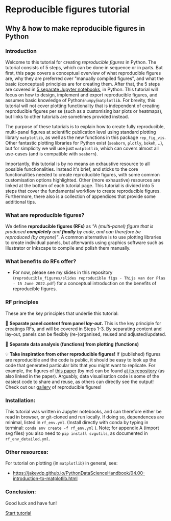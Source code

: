 # Reproducible figures tutorial
## Why &amp; how to make reproducible figures in Python

### Introduction

Welcome to this tutorial for creating _reproducible figures_ in Python. The tutorial consists of 5 steps, which can be done in sequence or in parts. But first, this page covers a conceptual overview of what reproducible figures are, why they are preferred over "manually compiled figures", and what the basic (conceptual) principles are for creating them. After that, the 5 steps are covered in [5 separate Jupyter notebooks](https://github.com/vdplasthijs/reproducible_figures/blob/main/tutorial/Step%201%3A%20Preparing%20individual%20panels.ipynb), in Python. This tutorial will focus on how to design, implement and export reproducible figures, and assumes basic knowledge of Python/`numpy`/`matplotlib`. For brevity, this tutorial will not cover plotting functionality that is independent of creating reproducible figures per se (such as a customising bar plots or heatmaps), but links to other tutorials are sometimes provided instead. 

The purpose of these tutorials is to explain how to create fully reproducible, multi-panel figures at scientific publication level using standard plotting library `matplotlib`, as well as the new functions in this package `rep_fig_vis`. Other fantastic plotting libraries for Python exist (`seaborn`, `plotly`, `bokeh`, ..), but for simplicity we will use just `matplotlib`, which can covers almost all use-cases (and is compatible with `seaborn`). 

Importantly, this tutorial is by no means an exhaustive resource to all possible functionalities. Instead it's brief, and sticks to the core functionalities needed to create reproducible figures, with some common customisation options highlighted. Other (more exhaustive) resources are linked at the bottom of each tutorial page. This tutorial is divided into 5 steps that cover the fundamental workflow to create reproducible figures. Furthermore, there also is a collection of appendices that provide some additional tips. 

### What are reproducible figures? 

We define __reproducible figures (RFs)__ as _"A (multi-panel) figure that is produced __completely__ and __finally__ by code, and can therefore be reproduced (by anyone)"_. A common alternative is to use plotting libraries to create individual panels, but afterwards using graphics software such as Illustrator or Inkscape to compile and polish them manually. 

### What benefits do RFs offer?
- For now, please see my slides in this repository (`reproducible_figures/slides reproducible figs - Thijs van der Plas - 15 June 2022.pdf`) for a conceptual introduction on the benefits of reproducible figures. 

### RF principles
These are the key principles that underlie this tutorial:

:key: **Separate panel _content_ from panel _lay-out_.**
This is the key principle for creatings RFs, and will be covered in Steps 1-3. By separating content and lay-out, panels can be flexibly (re-)organised, reused and adjusted/updated. 

:clinking_glasses: **Separate data analysis (functions) from plotting (functions)**

:bulb: **Take inspiration from other reproducible figures!**
If (published) figures are reproducible and the code is public, it should be easy to look up the code that generated particular bits that you might want to replicate. For example, the figures of [this paper](https://proceedings.mlr.press/v199/plas22a/plas22a.pdf) (by me) can be found [at its repository](https://github.com/vdplasthijs/eavesdropping/blob/master/Figure%20generation%20notebook.ipynb) (as also linked in the paper). Arguably, data visualisation code is some of the easiest code to share and reuse, as others can directly see the output! Check out our [gallery](https://github.com/vdplasthijs/reproducible_figures/blob/main/tutorial/Tutorial%20appendix%20D%3A%20Gallery.md) of reproducible figures!


### Installation:
This tutorial was written in Jupyter notebooks, and can therefore either be read in browser, or git-cloned and run locally. If doing so, dependences are minimal, listed in `rf_env.yml`. (Install directly with conda by typing in terminal: `conda env create -f rf_env.yml` ). Note; for appendix A (import svg files) you also need to `pip install svgutils`, as documented in `rf_env_detailed.yml`. 


### Other resources:
For tutorial on plotting (in `matplotlib`) in general, see:
- https://jakevdp.github.io/PythonDataScienceHandbook/04.00-introduction-to-matplotlib.html


### Conclusion:
Good luck and have fun!

[Start tutorial](https://github.com/vdplasthijs/reproducible_figures/blob/main/tutorial/Step%201%3A%20Preparing%20individual%20panels.ipynb)